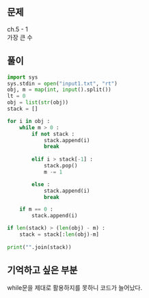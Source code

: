 ## 문제  
ch.5 - 1  
가장 큰 수 

## 풀이
```python
import sys
sys.stdin = open("input1.txt", "rt")
obj, m = map(int, input().split())
lt = 0
obj = list(str(obj))
stack = []

for i in obj :
    while m > 0 :
        if not stack :
            stack.append(i)
            break
        
        elif i > stack[-1] :
            stack.pop()
            m -= 1

        else :
            stack.append(i)
            break

    if m == 0 :
        stack.append(i)

if len(stack) > (len(obj) - m) :
    stack = stack[:len(obj)-m]
    
print("".join(stack))
```

## 기억하고 싶은 부분
while문을 제대로 활용하지를 못하니 코드가 늘어났다. 
